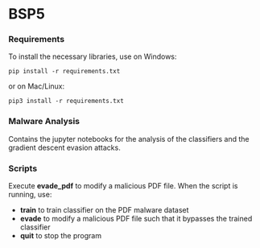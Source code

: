 # BSP5

### Requirements
To install the necessary libraries, use on Windows:
```
pip install -r requirements.txt
```
or on Mac/Linux:
```
pip3 install -r requirements.txt
```

### Malware Analysis
Contains the jupyter notebooks for the analysis of the classifiers and the gradient descent evasion attacks.

### Scripts
Execute **evade_pdf** to modify a malicious PDF file.
When the script is running, use:
- **train** to train classifier on the PDF malware dataset
- **evade** to modify a malicious PDF file such that it bypasses the trained classifier
- **quit** to stop the program
